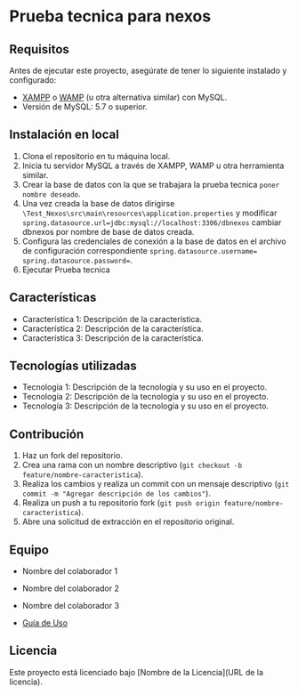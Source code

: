 # Prueba tecnica para nexos

## Requisitos
Antes de ejecutar este proyecto, asegúrate de tener lo siguiente instalado y configurado:

- [XAMPP](https://www.apachefriends.org/index.html) o [WAMP](https://www.wampserver.com/en/) (u otra alternativa similar) con MySQL.
- Versión de MySQL: 5.7 o superior.

## Instalación en local

1. Clona el repositorio en tu máquina local.
2. Inicia tu servidor MySQL a través de XAMPP, WAMP u otra herramienta similar.
3. Crear la base de datos con la que se trabajara la prueba tecnica `poner nombre deseado`.
4. Una vez creada la base de datos dirigirse `\Test_Nexos\src\main\resources\application.properties` y modificar `spring.datasource.url=jdbc:mysql://localhost:3306/dbnexos` cambiar dbnexos por nombre de base de datos creada.
5. Configura las credenciales de conexión a la base de datos en el archivo de configuración correspondiente  `spring.datasource.username=` `spring.datasource.password=`.
6. Ejecutar Prueba tecnica

## Características

- Característica 1: Descripción de la característica.
- Característica 2: Descripción de la característica.
- Característica 3: Descripción de la característica.

## Tecnologías utilizadas

- Tecnología 1: Descripción de la tecnología y su uso en el proyecto.
- Tecnología 2: Descripción de la tecnología y su uso en el proyecto.
- Tecnología 3: Descripción de la tecnología y su uso en el proyecto.

## Contribución

1. Haz un fork del repositorio.
2. Crea una rama con un nombre descriptivo (`git checkout -b feature/nombre-caracteristica`).
3. Realiza los cambios y realiza un commit con un mensaje descriptivo (`git commit -m "Agregar descripción de los cambios"`).
4. Realiza un push a tu repositorio fork (`git push origin feature/nombre-caracteristica`).
5. Abre una solicitud de extracción en el repositorio original.

## Equipo

- Nombre del colaborador 1
- Nombre del colaborador 2
- Nombre del colaborador 3

- [Guía de Uso](./guide.md)


## Licencia

Este proyecto está licenciado bajo [Nombre de la Licencia](URL de la licencia).
